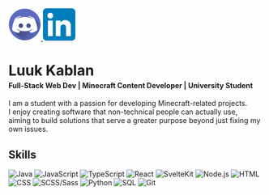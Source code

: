 <a href="https://discord.com/users/463695638094282772">
<img src="https://github.com/LuckyLuuk12/LuckyLuuk12/blob/main/img/discord.png" alt="Discord">
</a>
<a href="https://www.linkedin.com/in/luuk-kablan/">
<img src="https://github.com/LuckyLuuk12/LuckyLuuk12/blob/main/img/linkedin.png" alt="LinkedIn">
</a>
<h1 style="margin-bottom: -1rem">Luuk Kablan</h1>
<h4>Full-Stack Web Dev | Minecraft Content Developer | University Student </h4>

I am a student with a passion for developing Minecraft-related projects.<br>
I enjoy creating software that non-technical people can actually use, <br>
aiming to build solutions that serve a greater purpose beyond just fixing my own issues.

## Skills

<div>
  <a href="https://www.java.com/" style="width: 14rem; height: 6rem; text-decoration: none;">
    <img src="https://img.shields.io/badge/Java-007396?style=for-the-badge&logo=java&logoColor=white" alt="Java" style="width: 14rem; height: 6rem;">
  </a>
  <a href="https://www.javascript.com/" style="width: 14rem; height: 6rem; text-decoration: none;">
    <img src="https://img.shields.io/badge/JavaScript-F7DF1E?style=for-the-badge&logo=javascript&logoColor=black" alt="JavaScript" style="width: 14rem; height: 6rem;">
  </a>
  <a href="https://www.typescriptlang.org/" style="width: 14rem; height: 6rem; text-decoration: none;">
    <img src="https://img.shields.io/badge/TypeScript-3178C6?style=for-the-badge&logo=typescript&logoColor=white" alt="TypeScript" style="width: 14rem; height: 6rem;">
  </a>
  <a href="https://reactjs.org/" style="width: 14rem; height: 6rem; text-decoration: none;">
    <img src="https://img.shields.io/badge/React-61DAFB?style=for-the-badge&logo=react&logoColor=black" alt="React" style="width: 14rem; height: 6rem;">
  </a>
  <a href="https://kit.svelte.dev/" style="width: 14rem; height: 6rem; text-decoration: none;">
    <img src="https://img.shields.io/badge/SvelteKit-FF3E00?style=for-the-badge&logo=svelte&logoColor=white" alt="SvelteKit" style="width: 14rem; height: 6rem;">
  </a>
  <a href="https://nodejs.org/" style="width: 14rem; height: 6rem; text-decoration: none;">
    <img src="https://img.shields.io/badge/Node.js-339933?style=for-the-badge&logo=node.js&logoColor=white" alt="Node.js" style="width: 14rem; height: 6rem;">
  </a>
  <a href="https://developer.mozilla.org/en-US/docs/Web/HTML" style="width: 14rem; height: 6rem; text-decoration: none;">
    <img src="https://img.shields.io/badge/HTML-E34F26?style=for-the-badge&logo=html5&logoColor=white" alt="HTML" style="width: 14rem; height: 6rem;">
  </a>
  <a href="https://developer.mozilla.org/en-US/docs/Web/CSS" style="width: 14rem; height: 6rem; text-decoration: none;">
    <img src="https://img.shields.io/badge/CSS-1572B6?style=for-the-badge&logo=css3&logoColor=white" alt="CSS" style="width: 14rem; height: 6rem;">
  </a>
  <a href="https://sass-lang.com/" style="width: 14rem; height: 6rem; text-decoration: none;">
    <img src="https://img.shields.io/badge/SCSS/Sass-CC6699?style=for-the-badge&logo=sass&logoColor=white" alt="SCSS/Sass" style="width: 14rem; height: 6rem;">
  </a>
  <a href="https://www.python.org/" style="width: 14rem; height: 6rem; text-decoration: none;">
    <img src="https://img.shields.io/badge/Python-3776AB?style=for-the-badge&logo=python&logoColor=white" alt="Python" style="width: 14rem; height: 6rem;">
  </a>
  <a href="https://www.postgresql.org/" style="width: 14rem; height: 6rem; text-decoration: none;">
    <img src="https://img.shields.io/badge/SQL-4479A1?style=for-the-badge&logo=postgresql&logoColor=white" alt="SQL" style="width: 14rem; height: 6rem;">
  </a>
  <a href="https://git-scm.com/" style="width: 14rem; height: 6rem; text-decoration: none;">
    <img src="https://img.shields.io/badge/Git-F05032?style=for-the-badge&logo=git&logoColor=white" alt="Git" style="width: 14rem; height: 6rem;">
  </a>
</div>
